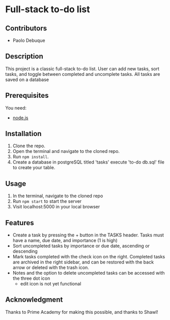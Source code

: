 # Full-stack to-do list

## Contributors

* Paolo Debuque

## Description

This project is a classic full-stack to-do list. User can add new tasks, sort tasks, and toggle between completed and uncomplete tasks. All tasks are saved on a database


## Prerequisites

You need:
- [node.js](https://nodejs.org/en/download/)

## Installation

1. Clone the repo.
2. Open the terminal and navigate to the cloned repo.
3. Run `npm install`.
4. Create a database in postgreSQL titled 'tasks' execute 'to-do db.sql' file to create your table.

## Usage

1. In the terminal, navigate to the cloned repo
2. Run `npm start` to start the server
3. Visit localhost:5000 in your local browser

## Features

- Create a task by pressing the + button in the TASKS header. Tasks must have a name, due date, and importance (1 is high)
- Sort uncompleted tasks by importance or due date, ascending or descending
- Mark tasks completed with the check icon on the right. Completed tasks are archived in the right sidebar, and can be restored with the back arrow or deleted with the trash icon.
- Notes and the option to delete uncompleted tasks can be accessed with the three dot icon
    - edit icon is not yet functional

## Acknowledgment

Thanks to Prime Academy for making this possible, and thanks to Shawl!